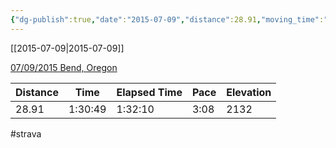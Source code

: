 ```yaml
---
{"dg-publish":true,"date":"2015-07-09","distance":28.91,"moving_time":"1:30:49","elapsed_time":"1:32:10","pace":"3:08","total_elevation_gain":2132,"url":"https://www.strava.com/activities/342789922","permalink":"/01-personal/strava/2015-07-09-07-09-2015-bend-oregon/","dgPassFrontmatter":true}
---
```



[[2015-07-09\|2015-07-09]]

[07/09/2015 Bend, Oregon](https://www.strava.com/activities/342789922)

| Distance | Time    | Elapsed Time | Pace | Elevation |
| -------- | ------- | ------------ | ---- | --------- |
| 28.91    | 1:30:49 | 1:32:10      | 3:08 | 2132      |




#strava
